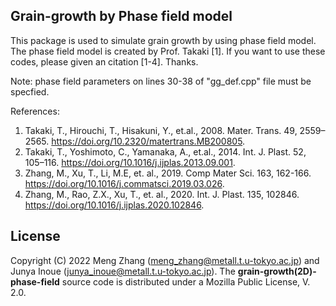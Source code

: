 ## Grain-growth by Phase field model

This package is used to simulate grain growth by using phase field model.
The phase field model is created by Prof. Takaki [1]. If you want to use these codes, please given an citation [1-4]. Thanks.

Note: phase field parameters on lines 30-38 of "gg_def.cpp" file must be specfied. 

References:
1) Takaki, T., Hirouchi, T., Hisakuni, Y., et.al., 2008. Mater. Trans. 49, 2559–2565. https://doi.org/10.2320/matertrans.MB200805.
2) Takaki, T., Yoshimoto, C., Yamanaka, A., et.al., 2014. Int. J. Plast. 52, 105–116. https://doi.org/10.1016/j.ijplas.2013.09.001.
3) Zhang, M., Xu, T., Li, M.E, et. al., 2019. Comp Mater Sci. 163, 162-166. https://doi.org/10.1016/j.commatsci.2019.03.026. 
4) Zhang, M., Rao, Z.X., Xu, T., et. al., 2020. Int. J. Plast. 135, 102846. https://doi.org/10.1016/j.ijplas.2020.102846.


## License
Copyright (C) 2022 Meng Zhang (meng_zhang@metall.t.u-tokyo.ac.jp) and Junya Inoue (junya_inoue@metall.t.u-tokyo.ac.jp). 
The __grain-growth(2D)-phase-field__ source code is distributed under a Mozilla Public License, V. 2.0.
